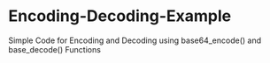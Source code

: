 Encoding-Decoding-Example
=========================

Simple Code for Encoding and Decoding using base64_encode() and base_decode() Functions
